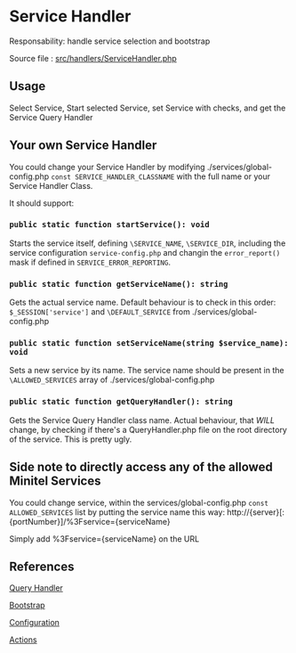 # Service Handler

Responsability: handle service selection and bootstrap

Source file : [src/handlers/ServiceHandler.php](../../src/handlers/ServiceHandler.php)


## Usage

Select Service, Start selected Service, set Service with checks, and get the Service Query Handler


## Your own Service Handler

You could change your Service Handler by modifying ./services/global-config.php `const SERVICE_HANDLER_CLASSNAME` with the full name or your Service Handler Class.

It should support:

### `public static function startService(): void`

Starts the service itself, defining `\SERVICE_NAME`, `\SERVICE_DIR`, including the service configuration `service-config.php` and changin the `error_report()` mask if defined in `SERVICE_ERROR_REPORTING`.

### `public static function getServiceName(): string`

Gets the actual service name.
Default behaviour is to check in this order: `$_SESSION['service']` and `\DEFAULT_SERVICE` from ./services/global-config.php

### `public static function setServiceName(string $service_name): void`

Sets a new service by its name.
The service name should be present in the `\ALLOWED_SERVICES` array of ./services/global-config.php

### `public static function getQueryHandler(): string`

Gets the Service Query Handler class name.
Actual behaviour, that *WILL* change, by checking if there's a QueryHandler.php file on the root directory of the service.
This is pretty ugly.


## Side note to directly access any of the allowed Minitel Services
You could change service, within the services/global-config.php `const ALLOWED_SERVICES` list by putting the service name this way:
http://{server}[:{portNumber}]/%3Fservice={serviceName}

Simply add %3Fservice={serviceName} on the URL


## References

[Query Handler](./Query-handler.md)

[Bootstrap](./Bootstrap.md)

[Configuration](./Configurations.md)

[Actions](./Actions)
